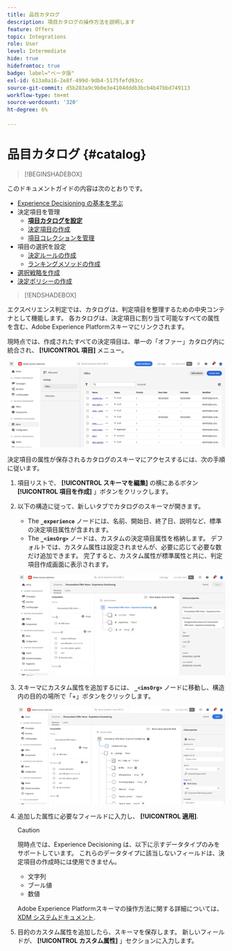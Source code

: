 ```yaml
---
title: 品目カタログ
description: 項目カタログの操作方法を説明します
feature: Offers
topic: Integrations
role: User
level: Intermediate
hide: true
hidefromtoc: true
badge: label="ベータ版"
exl-id: 613a0a16-2e8f-499d-9db4-5175fefd93cc
source-git-commit: d5b283a9c9b0e3e4104dddb3bcb4b47bbd749113
workflow-type: tm+mt
source-wordcount: '320'
ht-degree: 6%

---
```


# 品目カタログ {#catalog}

>[!BEGINSHADEBOX]

このドキュメントガイドの内容は次のとおりです。

* [Experience Decisioning の基本を学ぶ](gs-experience-decisioning.md)
* 決定項目を管理
   * **[項目カタログを設定](catalogs.md)**
   * [決定項目の作成](items.md)
   * [項目コレクションを管理](collections.md)
* 項目の選択を設定
   * [決定ルールの作成](rules.md)
   * [ランキングメソッドの作成](ranking.md)
* [選択戦略を作成](selection-strategies.md)
* [決定ポリシーの作成](create-decision.md)

>[!ENDSHADEBOX]

エクスペリエンス判定では、カタログは、判定項目を整理するための中央コンテナとして機能します。 各カタログは、決定項目に割り当て可能なすべての属性を含む、Adobe Experience Platformスキーマにリンクされます。

現時点では、作成されたすべての決定項目は、単一の「オファー」カタログ内に統合され、 **[!UICONTROL 項目]** メニュー。

![](assets/catalogs-list.png)

決定項目の属性が保存されるカタログのスキーマにアクセスするには、次の手順に従います。

1. 項目リストで、 **[!UICONTROL スキーマを編集]** の横にあるボタン **[!UICONTROL 項目を作成]** 」ボタンをクリックします。

1. 以下の構造に従って、新しいタブでカタログのスキーマが開きます。

   * The **`_experience`** ノードには、名前、開始日、終了日、説明など、標準の決定項目属性が含まれます。
   * The **`_<imsOrg>`** ノードは、カスタムの決定項目属性を格納します。 デフォルトでは、カスタム属性は設定されませんが、必要に応じて必要な数だけ追加できます。 完了すると、カスタム属性が標準属性と共に、判定項目作成画面に表示されます。

   ![](assets/catalogs-schema.png)

1. スキーマにカスタム属性を追加するには、 **`_<imsOrg>`** ノードに移動し、構造内の目的の場所で「+」ボタンをクリックします。

   ![](assets/catalogs-add.png)

1. 追加した属性に必要なフィールドに入力し、 **[!UICONTROL 適用]**.

   >[!CAUTION]
   >
   >現時点では、Experience Decisioning は、以下に示すデータタイプのみをサポートしています。 これらのデータタイプに該当しないフィールドは、決定項目の作成時には使用できません。
   >* 文字列
   >* ブール値
   >* 数値

   Adobe Experience Platformスキーマの操作方法に関する詳細については、 [XDM システムドキュメント](https://experienceleague.adobe.com/docs/experience-platform/xdm/ui/overview.html?lang=ja).

1. 目的のカスタム属性を追加したら、スキーマを保存します。 新しいフィールドが、 **[!UICONTROL カスタム属性]** 」セクションに入力します。
